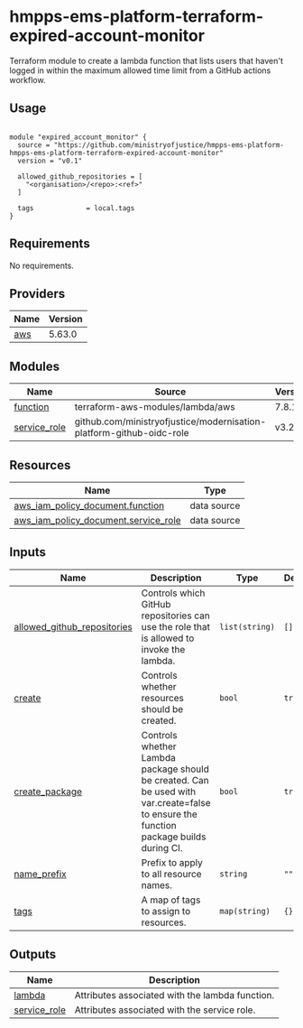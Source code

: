 # hmpps-ems-platform-terraform-expired-account-monitor
Terraform module to create a lambda function that lists users that haven't logged in within the maximum allowed time limit from a GitHub actions workflow.

## Usage

```hcl

module "expired_account_monitor" {
  source = "https://github.com/ministryofjustice/hmpps-ems-platform-hmpps-ems-platform-terraform-expired-account-monitor"
  version = "v0.1"

  allowed_github_repositories = [
    "<organisation>/<repo>:<ref>"
  ]

  tags             = local.tags
}
```
<!-- BEGIN_TF_DOCS -->
## Requirements

No requirements.

## Providers

| Name | Version |
|------|---------|
| <a name="provider_aws"></a> [aws](#provider\_aws) | 5.63.0 |

## Modules

| Name | Source | Version |
|------|--------|---------|
| <a name="module_function"></a> [function](#module\_function) | terraform-aws-modules/lambda/aws | 7.8.1 |
| <a name="module_service_role"></a> [service\_role](#module\_service\_role) | github.com/ministryofjustice/modernisation-platform-github-oidc-role | v3.2.0 |

## Resources

| Name | Type |
|------|------|
| [aws_iam_policy_document.function](https://registry.terraform.io/providers/hashicorp/aws/latest/docs/data-sources/iam_policy_document) | data source |
| [aws_iam_policy_document.service_role](https://registry.terraform.io/providers/hashicorp/aws/latest/docs/data-sources/iam_policy_document) | data source |

## Inputs

| Name | Description | Type | Default | Required |
|------|-------------|------|---------|:--------:|
| <a name="input_allowed_github_repositories"></a> [allowed\_github\_repositories](#input\_allowed\_github\_repositories) | Controls which GitHub repositories can use the role that is allowed to invoke the lambda. | `list(string)` | `[]` | no |
| <a name="input_create"></a> [create](#input\_create) | Controls whether resources should be created. | `bool` | `true` | no |
| <a name="input_create_package"></a> [create\_package](#input\_create\_package) | Controls whether Lambda package should be created. Can be used with var.create=false to ensure the function package builds during CI. | `bool` | `true` | no |
| <a name="input_name_prefix"></a> [name\_prefix](#input\_name\_prefix) | Prefix to apply to all resource names. | `string` | `""` | no |
| <a name="input_tags"></a> [tags](#input\_tags) | A map of tags to assign to resources. | `map(string)` | `{}` | no |

## Outputs

| Name | Description |
|------|-------------|
| <a name="output_lambda"></a> [lambda](#output\_lambda) | Attributes associated with the lambda function. |
| <a name="output_service_role"></a> [service\_role](#output\_service\_role) | Attributes associated with the service role. |
<!-- END_TF_DOCS -->